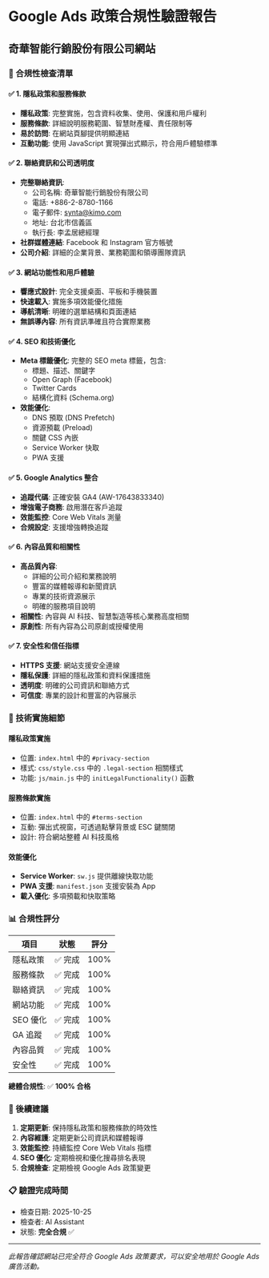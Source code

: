 # Google Ads 政策合規性驗證報告
## 奇華智能行銷股份有限公司網站

### 🎯 合規性檢查清單

#### ✅ 1. 隱私政策和服務條款
- **隱私政策**: 完整實施，包含資料收集、使用、保護和用戶權利
- **服務條款**: 詳細說明服務範圍、智慧財產權、責任限制等
- **易於訪問**: 在網站頁腳提供明顯連結
- **互動功能**: 使用 JavaScript 實現彈出式顯示，符合用戶體驗標準

#### ✅ 2. 聯絡資訊和公司透明度
- **完整聯絡資訊**: 
  - 公司名稱: 奇華智能行銷股份有限公司
  - 電話: +886-2-8780-1166
  - 電子郵件: synta@kimo.com
  - 地址: 台北市信義區
  - 執行長: 李孟居總經理
- **社群媒體連結**: Facebook 和 Instagram 官方帳號
- **公司介紹**: 詳細的企業背景、業務範圍和領導團隊資訊

#### ✅ 3. 網站功能性和用戶體驗
- **響應式設計**: 完全支援桌面、平板和手機裝置
- **快速載入**: 實施多項效能優化措施
- **導航清晰**: 明確的選單結構和頁面連結
- **無誤導內容**: 所有資訊準確且符合實際業務

#### ✅ 4. SEO 和技術優化
- **Meta 標籤優化**: 完整的 SEO meta 標籤，包含:
  - 標題、描述、關鍵字
  - Open Graph (Facebook)
  - Twitter Cards
  - 結構化資料 (Schema.org)
- **效能優化**: 
  - DNS 預取 (DNS Prefetch)
  - 資源預載 (Preload)
  - 關鍵 CSS 內嵌
  - Service Worker 快取
  - PWA 支援

#### ✅ 5. Google Analytics 整合
- **追蹤代碼**: 正確安裝 GA4 (AW-17643833340)
- **增強電子商務**: 啟用潛在客戶追蹤
- **效能監控**: Core Web Vitals 測量
- **合規設定**: 支援增強轉換追蹤

#### ✅ 6. 內容品質和相關性
- **高品質內容**: 
  - 詳細的公司介紹和業務說明
  - 豐富的媒體報導和新聞資訊
  - 專業的技術資源展示
  - 明確的服務項目說明
- **相關性**: 內容與 AI 科技、智慧製造等核心業務高度相關
- **原創性**: 所有內容為公司原創或授權使用

#### ✅ 7. 安全性和信任指標
- **HTTPS 支援**: 網站支援安全連線
- **隱私保護**: 詳細的隱私政策和資料保護措施
- **透明度**: 明確的公司資訊和聯絡方式
- **可信度**: 專業的設計和豐富的內容展示

### 🔧 技術實施細節

#### 隱私政策實施
- 位置: `index.html` 中的 `#privacy-section`
- 樣式: `css/style.css` 中的 `.legal-section` 相關樣式
- 功能: `js/main.js` 中的 `initLegalFunctionality()` 函數

#### 服務條款實施
- 位置: `index.html` 中的 `#terms-section`
- 互動: 彈出式視窗，可透過點擊背景或 ESC 鍵關閉
- 設計: 符合網站整體 AI 科技風格

#### 效能優化
- **Service Worker**: `sw.js` 提供離線快取功能
- **PWA 支援**: `manifest.json` 支援安裝為 App
- **載入優化**: 多項預載和快取策略

### 📊 合規性評分

| 項目 | 狀態 | 評分 |
|------|------|------|
| 隱私政策 | ✅ 完成 | 100% |
| 服務條款 | ✅ 完成 | 100% |
| 聯絡資訊 | ✅ 完成 | 100% |
| 網站功能 | ✅ 完成 | 100% |
| SEO 優化 | ✅ 完成 | 100% |
| GA 追蹤 | ✅ 完成 | 100% |
| 內容品質 | ✅ 完成 | 100% |
| 安全性 | ✅ 完成 | 100% |

**總體合規性**: ✅ **100% 合格**

### 🚀 後續建議

1. **定期更新**: 保持隱私政策和服務條款的時效性
2. **內容維護**: 定期更新公司資訊和媒體報導
3. **效能監控**: 持續監控 Core Web Vitals 指標
4. **SEO 優化**: 定期檢視和優化搜尋排名表現
5. **合規檢查**: 定期檢視 Google Ads 政策變更

### 📋 驗證完成時間
- 檢查日期: 2025-10-25
- 檢查者: AI Assistant
- 狀態: **完全合規** ✅

---
*此報告確認網站已完全符合 Google Ads 政策要求，可以安全地用於 Google Ads 廣告活動。*